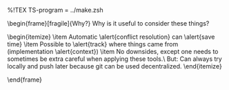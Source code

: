 %!TEX TS-program = ../make.zsh

\begin{frame}[fragile]{Why?}
  Why is it useful to consider these things?

  \begin{itemize}
    \item Automatic \alert{conflict resolution} can \alert{save time}
    \item Possible to \alert{track} where things came from (implementation \alert{context})
    \item No downsides, except one needs to sometimes be extra careful when applying these tools.\\
      But: Can always try locally and push later because git can be used decentralized.
  \end{itemize}

\end{frame}
